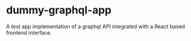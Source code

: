 # dummy-graphql-app
A test app implementation of a graphql API integrated with a React based frontend interface.
